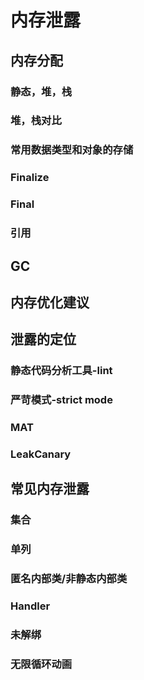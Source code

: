 # 内存泄露
## 内存分配
### 静态，堆，栈
### 堆，栈对比
### 常用数据类型和对象的存储
### Finalize
### Final
### 引用

## GC
## 内存优化建议
## 泄露的定位
### 静态代码分析工具-lint
### 严苛模式-strict mode
### MAT
### LeakCanary

## 常见内存泄露
### 集合
### 单列
### 匿名内部类/非静态内部类
### Handler
### 未解绑
### 无限循环动画